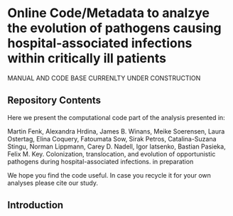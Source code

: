 # Online Code/Metadata to analzye the evolution of pathogens causing hospital-associated infections within critically ill patients

MANUAL AND CODE BASE CURRENLTY UNDER CONSTRUCTION

## Repository Contents

Here we present the computational code part of the analysis presented in: 

Martin Fenk, Alexandra Hrdina, James B. Winans, Meike Soerensen, Laura Ostertag, Elina Coquery, Fatoumata Sow, Sirak Petros, Catalina-Suzana Stingu, Norman Lippmann, Carey D. Nadell, Igor Iatsenko, Bastian Pasieka, Felix M. Key. Colonization, translocation, and evolution of opportunistic pathogens during hospital-associated infections. in preparation

We hope you find the code useful. In case you recycle it for your own analyses please cite our study.

## Introduction


